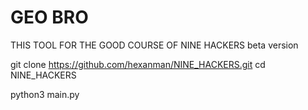 # GEO BRO  


THIS TOOL FOR THE GOOD COURSE OF NINE HACKERS 
beta version 

git clone https://github.com/hexanman/NINE_HACKERS.git
cd NINE_HACKERS

python3 main.py 
